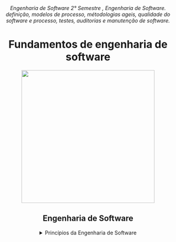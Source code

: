 <div align="center">
<i align="center" >Engenharia de Software 2° Semestre , Engenharia de Software. </i> <br>
<i align="center" >definição, modelos de processo, métodologias ageis, qualidade do software e processo, testes, auditorias e manutenção de software.</i> 

<h1 align="center">Fundamentos de engenharia de software</h1>
<div align="center">
<img width="360px"src="https://lawinnovation.com.br/wp-content/uploads/2021/05/Metodologias-ageis-732x380.jpg" />
</div>

##
##
##
  
  <h2> Engenharia de Software </h2>
<details>
<summary> Princípios da Engenharia de Software </summary><br><b>
° Organização hierárquica <br>
° Formalidade <br>
° Completeza <br>
° Dividir para conquistar <br>
° Ocultação <br>
° Localização <br>
° Integridade conceitual <br>
° Abstração 
</b></details>

